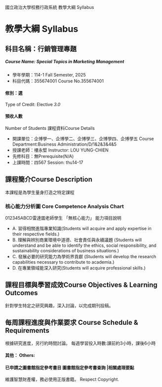 國立政治大學校務行政系統 教學大綱 Syllabus
# 教學大綱 Syllabus
##  科目名稱：行銷管理專題 
#####  Course Name: Special Topics in Marketing Management
  * 學年學期：114-1 Fall Semester, 2025 
  * 科目代碼：355674001 Course No.355674001
#### 修別：選
Type of Credit: Elective 
_3.0_
#### 預收人數
Number of Students
課程資料Course Details
  * 開課單位：企博學一、企博學二、企博學三、企博學四、企博學五 Course Department:Business Administration/D/1&2&3&4&5 
  * 授課老師：樓永堅 Instructor: LOU YUNG-CHIEN 
  * 先修科目：無Prerequisite(N/A)
  * 上課時間：四567 Session: thu14-17
##  課程簡介Course Description
本課程是為學生量身打造之特定課程
###  核心能力分析圖 Core Competence Analysis Chart
012345ABCD雷達圖老師學生
「無核心能力」 
能力項目說明
  * A. 習得相關進階專業知識(Students will acquire and apply expertise in their respective fields.)
  * B. 理解與辨別商業環境中道德、社會責任與永續議題 (Students will understand and be able to identify the ethics, social responsibility, and sustainability considerations of business situations.)
  * C. 發展必要的研究能力為學術界貢獻 (Students will develop the research capabilities necessary to contribute to academia.)
  * D. 在專業領域能深入研究(Students will acquire professional skills.)
##  課程目標與學習成效Course Objectives & Learning Outcomes 
針對學生特定之研究興趣，深入討論，以完成期刊投稿。
##  每周課程進度與作業要求 Course Schedule & Requirements
根據研究進度，另行約時間討論。
每週學習投入時數:課前約3小時，課後6小時
####  其他： Others:
####  已申請之圖書館指定參考書目  圖書館指定參考書查詢 |相關處理要點
維護智慧財產權，務必使用正版書籍。 Respect Copyright.